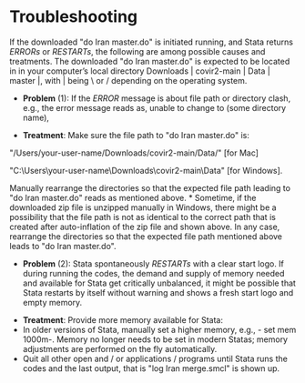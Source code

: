 # Troubleshooting


If the downloaded "do Iran master.do" is initiated running, and Stata returns *ERRORs* or *RESTARTs*, the following are among possible causes and treatments. The downloaded "do Iran master.do" is expected to be located in in your computer’s local directory Downloads | covir2-main | Data | master |, with | being \ or / depending on the operating system. 

* **Problem** (1): If the *ERROR* message is about file path or directory clash, e.g., the error message reads as, unable to change to (some directory name), 

* **Treatment**: Make sure the file path to "do Iran master.do" is: 

"/Users/your-user-name/Downloads/covir2-main/Data/" [for Mac]

"C:\Users\your-user-name\Downloads\covir2-main\Data\" [for Windows].

Manually rearrange the directories so that the expected file path leading to "do Iran master.do" reads as mentioned above. 
*
Sometime, if the downloaded zip file is unzipped manually in Windows, there might be a possibility that the file path is not as identical to the correct path that is created after auto-inflation of the zip file and shown above. In any case, rearrange the directories so that the expected file path mentioned above leads to "do Iran master.do".

* **Problem** (2): Stata spontaneously *RESTARTs* with a clear start logo. 
If during running the codes, the demand and supply of memory needed and available for Stata get critically unbalanced, it might be possible that Stata restarts by itself without warning and shows a fresh start logo and empty memory. 
- **Treatment**: Provide more memory available for Stata:
- In older versions of Stata, manually set a higher memory, e.g., - set mem 1000m-. Memory no longer needs to be set in modern Statas; memory adjustments are performed on the fly automatically.
- Quit all other open and / or applications / programs until Stata runs the codes and the last output, that is "log Iran merge.smcl" is shown up. 



